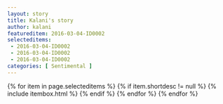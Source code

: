 ```yaml
---
layout: story
title: Kalani's story
author: kalani
featureditem: 2016-03-04-ID0002
selecteditems:
 - 2016-03-04-ID0002
 - 2016-03-04-ID0002
 - 2016-03-04-ID0002
categories: [ Sentimental ]
---
```


{% for item in page.selecteditems %}
{% if item.shortdesc != null %}
{% include itembox.html %}
{% endif %}
{% endfor %}
{% endfor %}
